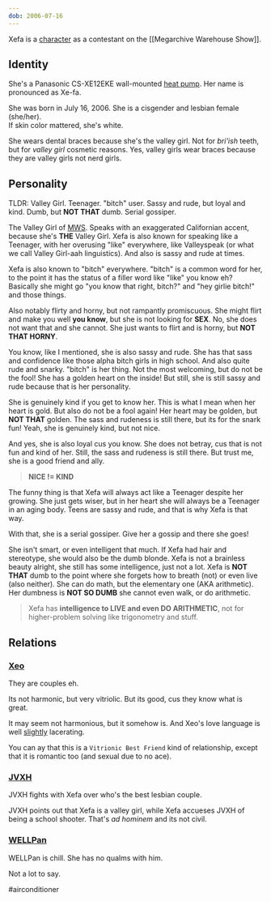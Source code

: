 ```yaml
---
dob: 2006-07-16
---
```

Xefa is a [character](Characters.md) as a contestant on the [[Megarchive Warehouse Show]].

## Identity

She's a Panasonic CS-XE12EKE wall-mounted [heat pump](Air%20Conditioners.md). Her name is pronounced as Xe-fa.

She was born in July 16, 2006. She is a cisgender and lesbian female (she/her).  
If skin color mattered, she's white.

She wears dental braces because she's the valley girl. Not for *bri'ish* teeth, but for *valley girl* cosmetic reasons. Yes, valley girls wear braces because they are valley girls not nerd girls.

## Personality
TLDR: Valley Girl. Teenager. "bitch" user. Sassy and rude, but loyal and kind. Dumb, but **NOT THAT** dumb. Serial gossiper.

The Valley Girl of [MWS](Megarchive%20Warehouse%20Show.md). Speaks with an exaggerated Californian accent, because she's **THE** Valley Girl. Xefa is also known for speaking like a Teenager, with her overusing "like" everywhere, like Valleyspeak (or what we call Valley Girl-aah linguistics). And also is sassy and rude at times.

Xefa is also known to "bitch" everywhere. "bitch" is a common word for her, to the point it has the status of a filler word like "like" you know eh? Basically she might go "you know that right, bitch?" and "hey girlie bitch!" and those things.

Also notably flirty and horny, but not rampantly promiscuous. She might flirt and make you well **you know**, but she is not looking for **SEX**. No, she does not want that and she cannot. She just wants to flirt and is horny, but **NOT THAT HORNY**.

You know, like I mentioned, she is also sassy and rude. She has that sass and confidence like those alpha bitch girls in high school. And also quite rude and snarky. "bitch" is her thing. Not the most welcoming, but do not be the fool! She has a golden heart on the inside! But still, she is still sassy and rude because that is her personality.

She is genuinely kind if you get to know her. This is what I mean when her heart is gold. But also do not be a fool again! Her heart may be golden, but **NOT THAT** golden. The sass and rudeness is still there, but its for the snark fun! Yeah, she is genuinely kind, but not nice. 

And yes, she is also loyal cus you know. She does not betray, cus that is not fun and kind of her. Still, the sass and rudeness is still there. But trust me, she is a good friend and ally.

> **NICE != KIND**

The funny thing is that Xefa will always act like a Teenager despite her growing. She just gets wiser, but in her heart she will always be a Teenager in an aging body. Teens are sassy and rude, and that is why Xefa is that way.

With that, she is a serial gossiper. Give her a gossip and there she goes!

She isn't smart, or even intelligent that much. If Xefa had hair and stereotype, she would also be the dumb blonde. Xefa is not a brainless beauty alright, she still has some intelligence, just not a lot. Xefa is **NOT THAT** dumb to the point where she forgets how to breath (not) or even live (also neither). She can do math, but the elementary one (AKA arithmetic). Her dumbness is **NOT SO DUMB** she cannot even walk, or do arithmetic. 

>Xefa has **intelligence to LIVE and even DO ARITHMETIC**, not for higher-problem solving like trigonometry and stuff.

## Relations

### [Xeo](Xeo.md)
They are couples eh. 

Its not harmonic, but very vitriolic. But its good, cus they know what is great.

It may seem not harmonious, but it somehow is. And Xeo's love language is well [slightly](void:a-massive-understatement) lacerating.

You can ay that this is a `Vitrionic Best Friend` kind of relationship, except that it is romantic too (and sexual due to no ace).

### [JVXH](JVXH.md)
JVXH fights with Xefa over who's the best lesbian couple.

JVXH points out that Xefa is a valley girl, while Xefa accueses JVXH  of being a school shooter. That's *ad hominem* and its not civil.

### [WELLPan](WELLPan.md)

WELLPan is chill. She has no qualms with him.

Not a lot to say.

#airconditioner 